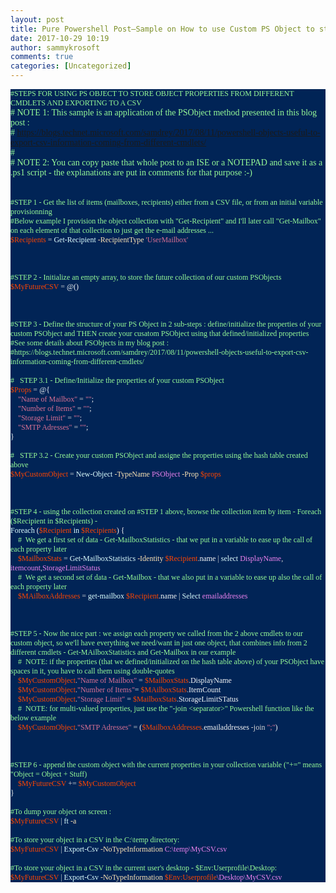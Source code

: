```yaml
---
layout: post
title: Pure Powershell Post–Sample on How to use Custom PS Object to store information of different cmdlets and populate a collection to store into a CSV file
date: 2017-10-29 10:19
author: sammykrosoft
comments: true
categories: [Uncategorized]
---
```

<p class="MsoNormal" style="background: #012456;margin: 0cm 0cm 0pt;line-height: normal"><span><span style="font-family: Lucida Console"><span style="color: #98fb98;font-size: 9pt">#STEPS FOR USING PS OBJECT TO STORE OBJECT PROPERTIES FROM DIFFERENT CMDLETS AND EXPORTING TO A CSV</span></span></span></p>
<p class="MsoNormal" style="background: #012456;margin: 0cm 0cm 0pt;line-height: normal"><span><span style="color: #98fb98;font-family: Lucida Console"># NOTE 1: This sample is an application of the PSObject method presented in this blog post :</span></span></p>
<p class="MsoNormal" style="background: #012456;margin: 0cm 0cm 0pt;line-height: normal"><span><span style="color: #98fb98;font-family: Lucida Console"># <a href="https://blogs.technet.microsoft.com/samdrey/2017/08/11/powershell-objects-useful-to-export-csv-information-coming-from-different-cmdlets/" title="https://blogs.technet.microsoft.com/samdrey/2017/08/11/powershell-objects-useful-to-export-csv-information-coming-from-different-cmdlets/">https://blogs.technet.microsoft.com/samdrey/2017/08/11/powershell-objects-useful-to-export-csv-information-coming-from-different-cmdlets/</a></span></span></p>
<p class="MsoNormal" style="background: #012456;margin: 0cm 0cm 0pt;line-height: normal"><span><span style="color: #98fb98;font-family: Lucida Console"># </span></span></p>
<p class="MsoNormal" style="background: #012456;margin: 0cm 0cm 0pt;line-height: normal"><span><span style="color: #98fb98;font-family: Lucida Console"># NOTE 2: You can copy paste that whole post to an ISE or a NOTEPAD and save it as a .ps1 script - the explanations are put in comments for that purpose :-)</span></span></p>
<p class="MsoNormal" style="background: #012456;margin: 0cm 0cm 0pt;line-height: normal"><span> </span></p>
<p class="MsoNormal" style="background: #012456;margin: 0cm 0cm 0pt;line-height: normal"><span><span style="font-family: Lucida Console"><span style="color: #f5f5f5;font-size: 9pt"> </span></span></span></p>
<p class="MsoNormal" style="background: #012456;margin: 0cm 0cm 0pt;line-height: normal"><span><span style="font-family: Lucida Console"><span style="color: #98fb98;font-size: 9pt">#STEP 1 - Get the list of items (mailboxes, recipients) either from a CSV file, or from an initial variable provisionning</span></span></span><span></span></p>
<p class="MsoNormal" style="background: #012456;margin: 0cm 0cm 0pt;line-height: normal"><span><span style="font-family: Lucida Console"><span style="color: #98fb98;font-size: 9pt">#Below example I provision the object collection with "Get-Recipient" and I'll later call "Get-Mailbox" on each element of that collection to just get the e-mail addresses ...</span></span></span><span></span></p>
<p class="MsoNormal" style="background: #012456;margin: 0cm 0cm 0pt;line-height: normal"><span style="font-family: Lucida Console"><span><span style="color: #ff4500"><span style="font-size: 9pt">$Recipients</span></span></span><span><span style="font-size: 9pt"><span style="color: #000000"> </span><span><span style="color: #d3d3d3">=</span></span><span style="color: #000000"> </span><span><span style="color: #e0ffff">Get-Recipient</span></span><span style="color: #000000"> </span><span><span style="color: #ffe4b5">-RecipientType</span></span><span style="color: #000000"> </span></span><span><span style="color: #db7093;font-size: 9pt">'UserMailbox'</span></span><span></span></span></span></p>
<p class="MsoNormal" style="background: #012456;margin: 0cm 0cm 0pt;line-height: normal"><span><span style="font-family: Lucida Console"><span style="color: #f5f5f5;font-size: 9pt"> </span></span></span></p>
<p class="MsoNormal" style="background: #012456;margin: 0cm 0cm 0pt;line-height: normal"><span><span style="font-family: Lucida Console"><span style="color: #f5f5f5;font-size: 9pt"> </span></span></span></p>
<p class="MsoNormal" style="background: #012456;margin: 0cm 0cm 0pt;line-height: normal"><span><span style="font-family: Lucida Console"><span style="color: #f5f5f5;font-size: 9pt"> </span></span></span></p>
<p class="MsoNormal" style="background: #012456;margin: 0cm 0cm 0pt;line-height: normal"><span><span style="font-family: Lucida Console"><span style="color: #98fb98;font-size: 9pt">#STEP 2 - Initialize an empty array, to store the future collection of our custom PSObjects</span></span></span><span></span></p>
<p class="MsoNormal" style="background: #012456;margin: 0cm 0cm 0pt;line-height: normal"><span style="font-family: Lucida Console"><span><span style="color: #ff4500"><span style="font-size: 9pt">$MyFutureCSV</span></span></span><span><span style="font-size: 9pt"><span style="color: #000000"> </span><span><span style="color: #d3d3d3">=</span></span><span style="color: #000000"> </span></span><span><span style="color: #f5f5f5;font-size: 9pt">@()</span></span></span></span></p>
<p class="MsoNormal" style="background: #012456;margin: 0cm 0cm 0pt;line-height: normal"><span><span style="font-family: Lucida Console"><span style="color: #f5f5f5;font-size: 9pt"> </span></span></span></p>
<p class="MsoNormal" style="background: #012456;margin: 0cm 0cm 0pt;line-height: normal"><span><span style="font-family: Lucida Console"><span style="color: #f5f5f5;font-size: 9pt"> </span></span></span></p>
<p class="MsoNormal" style="background: #012456;margin: 0cm 0cm 0pt;line-height: normal"><span><span style="font-family: Lucida Console"><span style="color: #f5f5f5;font-size: 9pt"> </span></span></span></p>
<p class="MsoNormal" style="background: #012456;margin: 0cm 0cm 0pt;line-height: normal"><span><span style="font-family: Lucida Console"><span style="color: #98fb98;font-size: 9pt">#STEP 3 - Define the structure of your PS Object in 2 sub-steps : define/initialize the properties of your custom PSObject and THEN create your cusatom PSObject using that defined/initialized properties</span></span></span><span></span></p>
<p class="MsoNormal" style="background: #012456;margin: 0cm 0cm 0pt;line-height: normal"><span><span style="font-family: Lucida Console"><span style="color: #98fb98;font-size: 9pt">#See some details about PSObjects in my blog post :</span></span></span><span></span></p>
<p class="MsoNormal" style="background: #012456;margin: 0cm 0cm 0pt;line-height: normal"><span><span style="font-family: Lucida Console"><span style="color: #98fb98;font-size: 9pt">#https://blogs.technet.microsoft.com/samdrey/2017/08/11/powershell-objects-useful-to-export-csv-information-coming-from-different-cmdlets/</span></span></span><span></span></p>
<p class="MsoNormal" style="background: #012456;margin: 0cm 0cm 0pt;line-height: normal"><span><span style="font-family: Lucida Console"><span style="color: #98fb98;font-size: 9pt"> </span></span></span></p>
<p class="MsoNormal" style="background: #012456;margin: 0cm 0cm 0pt;line-height: normal"><span><span style="font-family: Lucida Console"><span style="color: #98fb98;font-size: 9pt">#<span>   </span>STEP 3.1 - Define/Initialize the properties of your custom PSObject</span></span></span><span></span></p>
<p class="MsoNormal" style="background: #012456;margin: 0cm 0cm 0pt;line-height: normal"><span style="font-family: Lucida Console"><span><span style="color: #ff4500"><span style="font-size: 9pt">$Props</span></span></span><span><span style="font-size: 9pt"><span style="color: #000000"> </span><span><span style="color: #d3d3d3">=</span></span><span style="color: #000000"> </span></span><span><span style="color: #f5f5f5;font-size: 9pt">@{</span></span></span></span></p>
<p class="MsoNormal" style="background: #012456;margin: 0cm 0cm 0pt;line-height: normal"><span><span style="font-family: Lucida Console"><span><span style="color: #000000"><span style="font-size: 9pt">    </span></span></span><span style="font-size: 9pt"><span><span style="color: #db7093">"Name of Mailbox"</span></span><span style="color: #000000"> </span><span><span style="color: #d3d3d3">=</span></span><span style="color: #000000"> </span><span><span style="color: #db7093">""</span></span></span><span><span style="color: #f5f5f5;font-size: 9pt">;</span></span></span></span></p>
<p class="MsoNormal" style="background: #012456;margin: 0cm 0cm 0pt;line-height: normal"><span><span style="font-family: Lucida Console"><span><span style="color: #000000"><span style="font-size: 9pt">    </span></span></span><span style="font-size: 9pt"><span><span style="color: #db7093">"Number of Items"</span></span><span style="color: #000000"> </span><span><span style="color: #d3d3d3">=</span></span><span style="color: #000000"> </span><span><span style="color: #db7093">""</span></span></span><span><span style="color: #f5f5f5;font-size: 9pt">;</span></span></span></span></p>
<p class="MsoNormal" style="background: #012456;margin: 0cm 0cm 0pt;line-height: normal"><span><span style="font-family: Lucida Console"><span><span style="color: #000000"><span style="font-size: 9pt">    </span></span></span><span style="font-size: 9pt"><span><span style="color: #db7093">"Storage Limit"</span></span><span style="color: #000000"> </span><span><span style="color: #d3d3d3">=</span></span><span style="color: #000000"> </span><span><span style="color: #db7093">""</span></span></span><span><span style="color: #f5f5f5;font-size: 9pt">;</span></span></span></span></p>
<p class="MsoNormal" style="background: #012456;margin: 0cm 0cm 0pt;line-height: normal"><span><span style="font-family: Lucida Console"><span><span style="color: #000000"><span style="font-size: 9pt">    </span></span></span><span style="font-size: 9pt"><span><span style="color: #db7093">"SMTP Adresses"</span></span><span style="color: #000000"> </span><span><span style="color: #d3d3d3">=</span></span><span style="color: #000000"> </span><span><span style="color: #db7093">""</span></span></span><span><span style="color: #f5f5f5;font-size: 9pt">;</span></span></span></span></p>
<p class="MsoNormal" style="background: #012456;margin: 0cm 0cm 0pt;line-height: normal"><span><span style="font-family: Lucida Console"><span style="color: #f5f5f5;font-size: 9pt">}</span></span></span></p>
<p class="MsoNormal" style="background: #012456;margin: 0cm 0cm 0pt;line-height: normal"><span><span style="font-family: Lucida Console"><span style="color: #98fb98;font-size: 9pt"> </span></span></span></p>
<p class="MsoNormal" style="background: #012456;margin: 0cm 0cm 0pt;line-height: normal"><span><span style="font-family: Lucida Console"><span style="color: #98fb98;font-size: 9pt">#<span>   </span>STEP 3.2 - Create your custom PSObject and assigne the properties using the hash table created above</span></span></span><span></span></p>
<p class="MsoNormal" style="background: #012456;margin: 0cm 0cm 0pt;line-height: normal"><span style="font-family: Lucida Console"><span><span style="color: #ff4500"><span style="font-size: 9pt">$MyCustomObject</span></span></span><span><span style="font-size: 9pt"><span style="color: #000000"> </span><span><span style="color: #d3d3d3">=</span></span><span style="color: #000000"> </span><span><span style="color: #e0ffff">New-Object</span></span><span style="color: #000000"> </span><span><span style="color: #ffe4b5">-TypeName</span></span><span style="color: #000000"> </span><span><span style="color: #ee82ee">PSObject</span></span><span style="color: #000000"> </span><span><span style="color: #ffe4b5">-Prop</span></span><span style="color: #000000"> </span></span><span><span style="color: #ff4500;font-size: 9pt">$props</span></span><span></span></span></span></p>
<p class="MsoNormal" style="background: #012456;margin: 0cm 0cm 0pt;line-height: normal"><span><span style="font-family: Lucida Console"><span style="color: #f5f5f5;font-size: 9pt"> </span></span></span></p>
<p class="MsoNormal" style="background: #012456;margin: 0cm 0cm 0pt;line-height: normal"><span><span style="font-family: Lucida Console"><span style="color: #f5f5f5;font-size: 9pt"> </span></span></span></p>
<p class="MsoNormal" style="background: #012456;margin: 0cm 0cm 0pt;line-height: normal"><span><span style="font-family: Lucida Console"><span style="color: #f5f5f5;font-size: 9pt"> </span></span></span></p>
<p class="MsoNormal" style="background: #012456;margin: 0cm 0cm 0pt;line-height: normal"><span><span style="font-family: Lucida Console"><span style="color: #98fb98;font-size: 9pt">#STEP 4 - using the collection created on #STEP 1 above, browse the collection item by item - Foreach ($Recipient in $Recipients) - </span></span></span><span></span></p>
<p class="MsoNormal" style="background: #012456;margin: 0cm 0cm 0pt;line-height: normal"><span style="font-family: Lucida Console"><span><span style="color: #e0ffff"><span style="font-size: 9pt">Foreach</span></span></span><span><span style="font-size: 9pt"><span style="color: #000000"> </span><span><span style="color: #f5f5f5">(</span></span><span><span style="color: #ff4500">$Recipient</span></span><span style="color: #000000"> </span><span><span style="color: #e0ffff">in</span></span><span style="color: #000000"> </span><span><span style="color: #ff4500">$Recipients</span></span><span><span style="color: #f5f5f5">)</span></span><span style="color: #000000"> </span></span><span><span style="color: #f5f5f5;font-size: 9pt">{</span></span></span></span></p>
<p class="MsoNormal" style="background: #012456;margin: 0cm 0cm 0pt;line-height: normal"><span><span style="font-family: Lucida Console"><span><span style="color: #000000"><span style="font-size: 9pt">    </span></span></span><span><span style="color: #98fb98;font-size: 9pt">#<span>  </span>We get a first set of data - Get-MailboxStatistics - that we put in a variable to ease up the call of each property later</span></span></span><span></span></span></p>
<p class="MsoNormal" style="background: #012456;margin: 0cm 0cm 0pt;line-height: normal"><span><span style="font-family: Lucida Console"><span><span style="color: #000000"><span style="font-size: 9pt">    </span></span></span><span style="font-size: 9pt"><span><span style="color: #ff4500">$MailboxStats</span></span><span style="color: #000000"> </span><span><span style="color: #d3d3d3">=</span></span><span style="color: #000000"> </span><span><span style="color: #e0ffff">Get-MailboxStatistics</span></span><span style="color: #000000"> </span><span><span style="color: #ffe4b5">-Identity</span></span><span style="color: #000000"> </span><span><span style="color: #ff4500">$Recipient</span></span><span><span style="color: #d3d3d3">.</span></span><span><span style="color: #f5f5f5">name</span></span><span style="color: #000000"> </span><span><span style="color: #d3d3d3">|</span></span><span style="color: #000000"> </span><span><span style="color: #e0ffff">select</span></span><span style="color: #000000"> </span><span><span style="color: #ee82ee">DisplayName</span></span><span><span style="color: #d3d3d3">,</span></span><span style="color: #000000"> </span><span><span style="color: #ee82ee">itemcount</span></span><span><span style="color: #d3d3d3">,</span></span></span><span><span style="color: #ee82ee;font-size: 9pt">StorageLimitStatus</span></span></span><span></span></span></p>
<p class="MsoNormal" style="background: #012456;margin: 0cm 0cm 0pt;line-height: normal"><span><span style="font-family: Lucida Console"><span><span style="color: #000000"><span style="font-size: 9pt">    </span></span></span><span><span style="color: #98fb98;font-size: 9pt">#<span>  </span>We get a second set of data - Get-Mailbox - that we also put in a variable to ease up also the call of each property later</span></span></span><span></span></span></p>
<p class="MsoNormal" style="background: #012456;margin: 0cm 0cm 0pt;line-height: normal"><span><span style="font-family: Lucida Console"><span><span style="color: #000000"><span style="font-size: 9pt">    </span></span></span><span style="font-size: 9pt"><span><span style="color: #ff4500">$MAilboxAddresses</span></span><span style="color: #000000"> </span><span><span style="color: #d3d3d3">=</span></span><span style="color: #000000"> </span><span><span style="color: #e0ffff">get-mailbox</span></span><span style="color: #000000"> </span><span><span style="color: #ff4500">$Recipient</span></span><span><span style="color: #d3d3d3">.</span></span><span><span style="color: #f5f5f5">name</span></span><span style="color: #000000"> </span><span><span style="color: #d3d3d3">|</span></span><span style="color: #000000"> </span><span><span style="color: #e0ffff">Select</span></span><span style="color: #000000"> </span></span><span><span style="color: #ee82ee;font-size: 9pt">emailaddresses</span></span></span></span></p>
<p class="MsoNormal" style="background: #012456;margin: 0cm 0cm 0pt;line-height: normal"><span><span style="font-family: Lucida Console"><span style="color: #f5f5f5;font-size: 9pt"> </span></span></span></p>
<p class="MsoNormal" style="background: #012456;margin: 0cm 0cm 0pt;line-height: normal"><span><span style="font-family: Lucida Console"><span style="color: #f5f5f5;font-size: 9pt"> </span></span></span></p>
<p class="MsoNormal" style="background: #012456;margin: 0cm 0cm 0pt;line-height: normal"><span><span style="font-family: Lucida Console"><span style="color: #f5f5f5;font-size: 9pt"> </span></span></span></p>
<p class="MsoNormal" style="background: #012456;margin: 0cm 0cm 0pt;line-height: normal"><span><span style="font-family: Lucida Console"><span style="color: #98fb98;font-size: 9pt">#STEP 5 - Now the nice part : we assign each property we called from the 2 above cmdlets to our custom object, so we'll have everything we need/want in just one object, that combines info from 2 different cmdlets - Get-MAilboxStatistics and Get-Mailbox in our example</span></span></span><span></span></p>
<p class="MsoNormal" style="background: #012456;margin: 0cm 0cm 0pt;line-height: normal"><span><span style="font-family: Lucida Console"><span><span style="color: #000000"><span style="font-size: 9pt">    </span></span></span><span><span style="color: #98fb98;font-size: 9pt">#<span>  </span>NOTE: if the properties (that we defined/initialized on the hash table above) of your PSObject have spaces in it, you have to call them using double-quotes</span></span></span><span></span></span></p>
<p class="MsoNormal" style="background: #012456;margin: 0cm 0cm 0pt;line-height: normal"><span><span style="font-family: Lucida Console"><span><span style="color: #000000"><span style="font-size: 9pt">    </span></span></span><span style="font-size: 9pt"><span><span style="color: #ff4500">$MyCustomObject</span></span><span><span style="color: #d3d3d3">.</span></span><span><span style="color: #db7093">"Name of Mailbox"</span></span><span style="color: #000000"> </span><span><span style="color: #d3d3d3">=</span></span><span style="color: #000000"> </span><span><span style="color: #ff4500">$MailboxStats</span></span><span><span style="color: #d3d3d3">.</span></span></span><span><span style="color: #f5f5f5;font-size: 9pt">DisplayName</span></span></span></span></p>
<p class="MsoNormal" style="background: #012456;margin: 0cm 0cm 0pt;line-height: normal"><span><span style="font-family: Lucida Console"><span><span style="color: #000000"><span style="font-size: 9pt">    </span></span></span><span style="font-size: 9pt"><span><span style="color: #ff4500">$MyCustomObject</span></span><span><span style="color: #d3d3d3">.</span></span><span><span style="color: #db7093">"Number of Items"</span></span><span><span style="color: #d3d3d3">=</span></span><span style="color: #000000"> </span><span><span style="color: #ff4500">$MAilboxStats</span></span><span><span style="color: #d3d3d3">.</span></span></span><span><span style="color: #f5f5f5;font-size: 9pt">ItemCount</span></span></span></span></p>
<p class="MsoNormal" style="background: #012456;margin: 0cm 0cm 0pt;line-height: normal"><span><span style="font-family: Lucida Console"><span><span style="color: #000000"><span style="font-size: 9pt">    </span></span></span><span style="font-size: 9pt"><span><span style="color: #ff4500">$MyCustomObject</span></span><span><span style="color: #d3d3d3">.</span></span><span><span style="color: #db7093">"Storage Limit"</span></span><span style="color: #000000"> </span><span><span style="color: #d3d3d3">=</span></span><span style="color: #000000"> </span><span><span style="color: #ff4500">$MailboxStats</span></span><span><span style="color: #d3d3d3">.</span></span></span><span><span style="color: #f5f5f5;font-size: 9pt">StorageLimitSTatus</span></span></span></span></p>
<p class="MsoNormal" style="background: #012456;margin: 0cm 0cm 0pt;line-height: normal"><span><span style="font-family: Lucida Console"><span><span style="color: #000000"><span style="font-size: 9pt">    </span></span></span><span><span style="color: #98fb98;font-size: 9pt">#<span>  </span>NOTE: for multi-valued properties, just use the "-join &lt;separator&gt;" Powershell function like the below example</span></span></span><span></span></span></p>
<p class="MsoNormal" style="background: #012456;margin: 0cm 0cm 0pt;line-height: normal"><span><span style="font-family: Lucida Console"><span><span style="color: #000000"><span style="font-size: 9pt">    </span></span></span><span style="font-size: 9pt"><span><span style="color: #ff4500">$MyCustomObject</span></span><span><span style="color: #d3d3d3">.</span></span><span><span style="color: #db7093">"SMTP Adresses"</span></span><span style="color: #000000"> </span><span><span style="color: #d3d3d3">=</span></span><span style="color: #000000"> </span><span><span style="color: #f5f5f5">(</span></span><span><span style="color: #ff4500">$MailboxAddresses</span></span><span><span style="color: #d3d3d3">.</span></span><span><span style="color: #f5f5f5">emailaddresses</span></span><span style="color: #000000"> </span><span><span style="color: #d3d3d3">-join</span></span><span style="color: #000000"> </span><span><span style="color: #db7093">";"</span></span></span><span><span style="color: #f5f5f5;font-size: 9pt">)</span></span></span></span></p>
<p class="MsoNormal" style="background: #012456;margin: 0cm 0cm 0pt;line-height: normal"><span><span style="font-family: Lucida Console"><span style="color: #98fb98;font-size: 9pt"> </span></span></span></p>
<p class="MsoNormal" style="background: #012456;margin: 0cm 0cm 0pt;line-height: normal"><span><span style="font-family: Lucida Console"><span style="color: #98fb98;font-size: 9pt"> </span></span></span></p>
<p class="MsoNormal" style="background: #012456;margin: 0cm 0cm 0pt;line-height: normal"><span><span style="font-family: Lucida Console"><span style="color: #98fb98;font-size: 9pt"> </span></span></span></p>
<p class="MsoNormal" style="background: #012456;margin: 0cm 0cm 0pt;line-height: normal"><span><span style="font-family: Lucida Console"><span style="color: #98fb98;font-size: 9pt">#STEP 6 - append the custom object with the current properties in your collection variable ("+=" means "Object = Object + Stuff)</span></span></span><span></span></p>
<p class="MsoNormal" style="background: #012456;margin: 0cm 0cm 0pt;line-height: normal"><span><span style="font-family: Lucida Console"><span><span style="color: #000000"><span style="font-size: 9pt">    </span></span></span><span style="font-size: 9pt"><span><span style="color: #ff4500">$MyFutureCSV</span></span><span style="color: #000000"> </span><span><span style="color: #d3d3d3">+=</span></span><span style="color: #000000"> </span></span><span><span style="color: #ff4500;font-size: 9pt">$MyCustomObject</span></span></span><span></span></span></p>
<p class="MsoNormal" style="background: #012456;margin: 0cm 0cm 0pt;line-height: normal"><span><span style="font-family: Lucida Console"><span style="color: #f5f5f5;font-size: 9pt">}</span></span></span></p>
<p class="MsoNormal" style="background: #012456;margin: 0cm 0cm 0pt;line-height: normal"><span><span style="font-family: Lucida Console"><span style="color: #f5f5f5;font-size: 9pt"> </span></span></span></p>
<p class="MsoNormal" style="background: #012456;margin: 0cm 0cm 0pt;line-height: normal"><span><span style="font-family: Lucida Console"><span style="color: #98fb98;font-size: 9pt">#To dump your object on screen :</span></span></span><span></span></p>
<p class="MsoNormal" style="background: #012456;margin: 0cm 0cm 0pt;line-height: normal"><span style="font-family: Lucida Console"><span><span style="color: #ff4500"><span style="font-size: 9pt">$MyFutureCSV</span></span></span><span><span style="font-size: 9pt"><span style="color: #000000"> </span><span><span style="color: #d3d3d3">|</span></span><span style="color: #000000"> </span><span><span style="color: #e0ffff">ft</span></span><span style="color: #000000"> </span></span><span><span style="color: #ffe4b5;font-size: 9pt">-a</span></span><span></span></span></span></p>
<p class="MsoNormal" style="background: #012456;margin: 0cm 0cm 0pt;line-height: normal"><span><span style="font-family: Lucida Console"><span style="color: #f5f5f5;font-size: 9pt"> </span></span></span></p>
<p class="MsoNormal" style="background: #012456;margin: 0cm 0cm 0pt;line-height: normal"><span><span style="font-family: Lucida Console"><span style="color: #98fb98;font-size: 9pt">#To store your object in a CSV in the C:\temp directory:</span></span></span><span></span></p>
<p class="MsoNormal" style="background: #012456;margin: 0cm 0cm 0pt;line-height: normal"><span style="font-family: Lucida Console"><span><span style="color: #ff4500"><span style="font-size: 9pt">$MyFutureCSV</span></span></span><span><span style="font-size: 9pt"><span style="color: #000000"> </span><span><span style="color: #d3d3d3">|</span></span><span style="color: #000000"> </span><span><span style="color: #e0ffff">Export-Csv</span></span><span style="color: #000000"> </span><span><span style="color: #ffe4b5">-NoTypeInformation</span></span><span style="color: #000000"> </span></span><span><span style="color: #ee82ee;font-size: 9pt">C:\temp\MyCSV.csv</span></span><span></span></span></span></p>
<p class="MsoNormal" style="background: #012456;margin: 0cm 0cm 0pt;line-height: normal"><span><span style="font-family: Lucida Console"><span style="color: #f5f5f5;font-size: 9pt"> </span></span></span></p>
<p class="MsoNormal" style="background: #012456;margin: 0cm 0cm 0pt;line-height: normal"><span><span style="font-family: Lucida Console"><span style="color: #98fb98;font-size: 9pt">#To store your object in a CSV in the current user's desktop - $Env:Userprofile\Desktop:</span></span></span><span></span></p>
<p class="MsoNormal" style="background: #012456;margin: 0cm 0cm 0pt;line-height: normal"><span style="font-family: Lucida Console"><span><span style="color: #ff4500"><span style="font-size: 9pt">$MyFutureCSV</span></span></span><span><span style="font-size: 9pt"><span style="color: #000000"> </span><span><span style="color: #d3d3d3">|</span></span><span style="color: #000000"> </span><span><span style="color: #e0ffff">Export-Csv</span></span><span style="color: #000000"> </span><span><span style="color: #ffe4b5">-NoTypeInformation</span></span><span style="color: #000000"> </span><span><span style="color: #ff4500">$Env:Userprofile</span></span></span><span><span style="color: #ee82ee;font-size: 9pt">\Desktop\MyCSV.csv </span></span></span></span></p>
<p class="MsoNormal" style="margin: 0cm 0cm 8pt;line-height: 12pt"><span style="font-family: Calibri"><span style="color: #000000;font-size: 11pt"> </span></span></p>
<p class="MsoNormal" style="margin: 0cm 0cm 8pt;line-height: 12pt"><span style="font-family: Calibri"><span style="color: #000000;font-size: 11pt"> </span></span></p>
